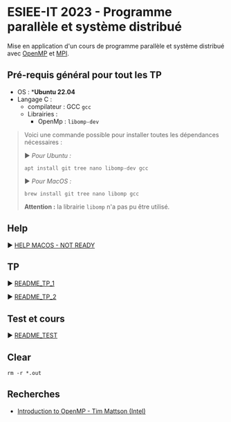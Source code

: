 # ESIEE-IT 2023 - Programme parallèle et système distribué

Mise en application d'un cours de programme parallèle et système distribué avec [OpenMP](https://fr.wikipedia.org/wiki/OpenMP) et [MPI](https://fr.wikipedia.org/wiki/MPI).

## Pré-requis général pour tout les TP

- OS : ***Ubuntu 22.04**
- Langage C :
    - compilateur : GCC `gcc`
    - Librairies : 
        - OpenMp : `libomp-dev`

> Voici une commande possible pour installer toutes les dépendances nécessaires :
> 
> ▶ *Pour Ubuntu :*
>
> ```
> apt install git tree nano libomp-dev gcc
> ```
>
> ▶ *Pour MacOS :*
>
> ```
> brew install git tree nano libomp gcc
> ```
>
> **Attention :** la librairie `libomp` n'a pas pu être utilisé.

## Help

▶ [HELP MACOS - NOT READY](HELP_MACOS.md)

## TP

▶ [README_TP_1](README_TP_1.md)

▶ [README_TP_2](README_TP_2.md)

## Test et cours

▶ [README_TEST](README_TEST.md)

## Clear

```
rm -r *.out
```

## Recherches

- [Introduction to OpenMP - Tim Mattson (Intel)](https://www.youtube.com/playlist?list=PLLX-Q6B8xqZ8n8bwjGdzBJ25X2utwnoEG)